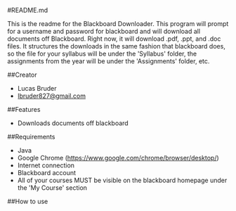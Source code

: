 #README.md

This is the readme for the Blackboard Downloader. This program will prompt for a username and password for blackboard and will download all documents off Blackboard. Right now, it will download .pdf, .ppt, and .doc files. It structures the downloads in the same fashion that blackboard does, so the file for your syllabus will be under the 'Syllabus' folder, the assignments from the year will be under the 'Assignments' folder, etc. 

##Creator
- Lucas Bruder
- lbruder827@gmail.com

##Features
- Downloads documents off blackboard

##Requirements
- Java
- Google Chrome (https://www.google.com/chrome/browser/desktop/)
- Internet connection
- Blackboard account
- All of your courses MUST be visible on the blackboard homepage under the 'My Course' section

##How to use